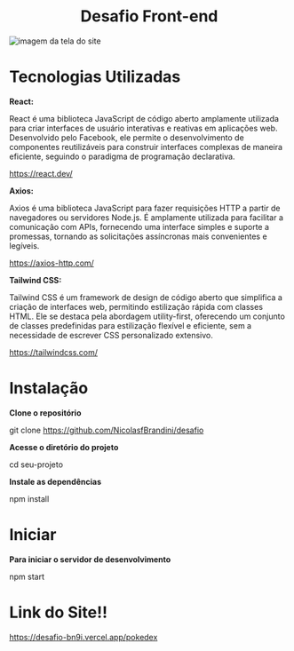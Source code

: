 <h1 align="center"> Desafio Front-end </h1>



![imagem da tela do site](https://github.com/NicolasfBrandini/desafio/assets/128758433/3f3d52ff-e1b0-484d-904b-d20a443a8f80)


<h1>Tecnologias Utilizadas</h1>

<strong>React:</strong>

React é uma biblioteca JavaScript de código aberto amplamente utilizada para criar interfaces de usuário interativas e reativas em aplicações web. Desenvolvido pelo Facebook, ele permite o desenvolvimento de componentes reutilizáveis para construir interfaces complexas de maneira eficiente, seguindo o paradigma de programação declarativa.

https://react.dev/

<strong>Axios:</strong>

Axios é uma biblioteca JavaScript para fazer requisições HTTP a partir de navegadores ou servidores Node.js. É amplamente utilizada para facilitar a comunicação com APIs, fornecendo uma interface simples e suporte a promessas, tornando as solicitações assíncronas mais convenientes e legíveis.

https://axios-http.com/

<strong> Tailwind CSS:</strong>

Tailwind CSS é um framework de design de código aberto que simplifica a criação de interfaces web, permitindo estilização rápida com classes HTML. Ele se destaca pela abordagem utility-first, oferecendo um conjunto de classes predefinidas para estilização flexível e eficiente, sem a necessidade de escrever CSS personalizado extensivo.

https://tailwindcss.com/

<h1>Instalação</h1>

<strong>Clone o repositório</strong>

git clone https://github.com/NicolasfBrandini/desafio

<strong>Acesse o diretório do projeto</strong>

cd seu-projeto

<strong>Instale as dependências</strong>

npm install

<h1>Iniciar</h1>

<strong>Para iniciar o servidor de desenvolvimento</strong>

npm start


<h1>Link do Site!!</h1>

https://desafio-bn9i.vercel.app/pokedex
